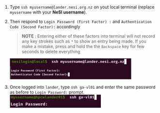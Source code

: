 1. Type `ssh myusername@lander.nesi.org.nz` on yout local terminal (replace `myusername` with your **NeSI username**). 

2. Then respond to `Login Password (First Factor) :` and `Authentication Code (Second Factor):` accordingly 

   >**NOTE** : Entering either of these factors into terminal will not record any key strokes such as `*` to show an entry being made.  If you make a mistake, press and hold the the `Backspace` key  for few seconds to delete everything<br>

   <img src="../img/fromlocaltolander.png" alt="drawing" width="400"/>

3. Once logged into `lander`, type `ssh ga-vl01` and enter the same password as before to `Login Password:` prompt.<br><img src="../img/fromlandertoga-vl01.png" alt="drawing" width="300"/>
